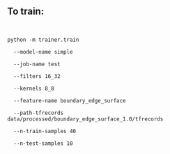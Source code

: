 ## To train:
<code>\
python -m trainer.train \
&nbsp; --model-name simple \
&nbsp; --job-name test \
&nbsp; --filters 16_32 \
&nbsp; --kernels 8_8 \
&nbsp; --feature-name boundary_edge_surface \
&nbsp; --path-tfrecords data/processed/boundary_edge_surface_1.0/tfrecords \
&nbsp; --n-train-samples 40 \
&nbsp; --n-test-samples 10\
</code>
